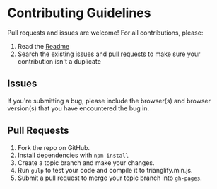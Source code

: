 # Contributing Guidelines

Pull requests and issues are welcome! For all contributions, please:

1. Read the [Readme](Readme.md)
2. Search the existing [issues](https://github.com/qrohlf/trianglify/issues?q=is%3Aissue+) and [pull requests](https://github.com/qrohlf/trianglify/pulls?q=is%3Apr) to make sure your contribution isn't a duplicate

## Issues

If you're submitting a bug, please include the browser(s) and browser version(s) that you have encountered the bug in.

## Pull Requests

1. Fork the repo on GitHub.
2. Install dependencies with `npm install`
2. Create a topic branch and make your changes.
3.  Run `gulp` to test your code and compile it to trianglify.min.js.
4. Submit a pull request to merge your topic branch into `gh-pages`.